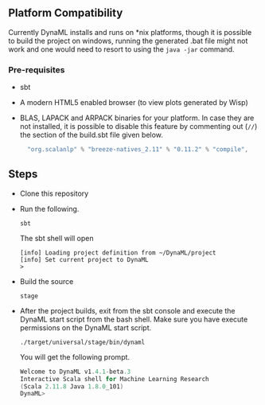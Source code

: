 ## Platform Compatibility

Currently DynaML installs and runs on \*nix platforms, though it is possible to build the project on windows, running the generated .bat file might not work and one would need to resort to using the `java -jar` command.

### Pre-requisites

* sbt
* A modern HTML5 enabled browser (to view plots generated by Wisp)
* BLAS, LAPACK and ARPACK binaries for your platform. In case they are not installed, it is possible to disable this feature by commenting out (`//`) the section of the build.sbt file given below.

  ```scala
    "org.scalanlp" % "breeze-natives_2.11" % "0.11.2" % "compile",
  ```

## Steps

* Clone this repository
* Run the following.


    ```shell
    sbt
    ```

    The sbt shell will open

    ```shell
    [info] Loading project definition from ~/DynaML/project
    [info] Set current project to DynaML
    >
    ```

* Build the source


    ```shell
    stage
    ```

* After the project builds, exit from the sbt console and execute the DynaML start script from the bash shell. Make sure you have execute permissions on the DynaML start script.


    ```
    ./target/universal/stage/bin/dynaml
    ```

    You will get the following prompt.

    ```scala
    Welcome to DynaML v1.4.1-beta.3
    Interactive Scala shell for Machine Learning Research
    (Scala 2.11.8 Java 1.8.0_101)
    DynaML>
    ```
